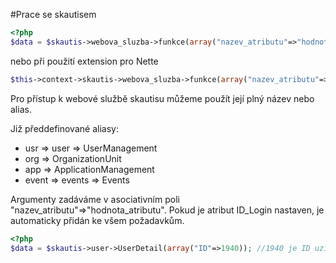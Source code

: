 #Prace se skautisem

```php
<?php
$data = $skautis->webova_sluzba->funkce(array("nazev_atributu"=>"hodnota_atributu", ...));
```

nebo při použití extension pro Nette

```php
$this->context->skautis->webova_sluzba->funkce(array("nazev_atributu"=>"hodnota_atributu", ...));
```

Pro přístup k webové službě skautisu můžeme použít její plný název nebo alias.

Již předdefinované aliasy:

* usr => user => UserManagement
* org => OrganizationUnit
* app => ApplicationManagement
* event => events => Events

Argumenty zadáváme v asociativním poli "nazev_atributu"=>"hodnota_atributu". Pokud je atribut ID_Login nastaven, je automaticky přidán ke všem požadavkům.

```php
<?php
$data = $skautis->user->UserDetail(array("ID"=>1940)); //1940 je ID uzivatele okres blansko
```
